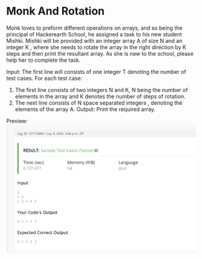 # Monk And Rotation
Monk loves to preform different operations on arrays, and so being the principal of Hackerearth School, he assigned a task to his new student Mishki. Mishki will be provided with an integer array A of size N and an integer K , where she needs to rotate the array in the right direction by K steps and then print the resultant array. As she is new to the school, please help her to complete the task.

Input:
The first line will consists of one integer T denoting the number of test cases.
For each test case:
1) The first line consists of two integers N and K, N being the number of elements in the array and K denotes the number of steps of rotation.
2) The next line consists of N space separated integers , denoting the elements of the array A.
Output:
Print the required array.

Preview:
![alt](img.png)
